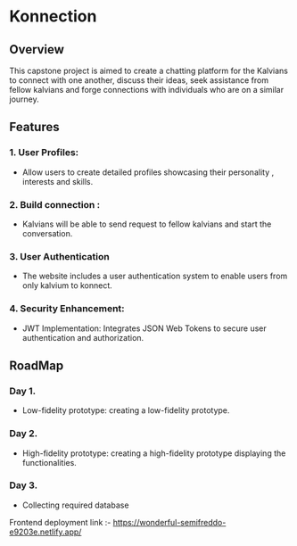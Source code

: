 # Konnection

## Overview

This capstone project is aimed to create a chatting platform for the Kalvians to connect with one another, discuss their ideas, seek assistance from fellow kalvians and forge connections with individuals who are on a similar journey. 

## Features

### 1. User Profiles:
   -  Allow users to create detailed profiles showcasing their personality , interests and skills.

### 2. Build connection :
   -  Kalvians will be able to send request to fellow kalvians and start the conversation.

### 3. User Authentication
   - The website includes a user authentication system to enable users from only kalvium to konnect.

### 4. Security Enhancement:
   - JWT Implementation: Integrates JSON Web Tokens to secure user authentication and authorization.


## RoadMap

### Day 1.
   - Low-fidelity prototype: creating a low-fidelity prototype.

### Day 2.
   - High-fidelity prototype: creating a high-fidelity prototype displaying the functionalities.

### Day 3.
 - Collecting required database

Frontend deployment link :- https://wonderful-semifreddo-e9203e.netlify.app/
